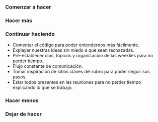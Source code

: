 ### Comenzar a hacer

### Hacer más

### Continuar haciendo

- Comentar el código para poder entendernos más fácilmente.
- Explayar nuestras ideas sin miedo a que sean rechazadas.
- Pre-establecer dias, topicos y organizacion de las weeklies para no perder tiempo.
- Flujo constante de comunicación.
- Tomar inspiración de sitios claves del rubro para poder seguir sus pasos.
- Estar todos presentes en las reuniones para no perder tiempo explicando lo que se trabajó.

### Hacer menos

### Dejar de hacer
